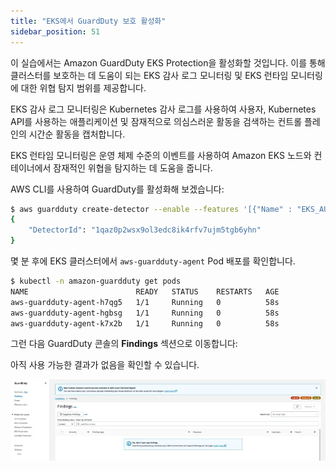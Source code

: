 ```yaml
---
title: "EKS에서 GuardDuty 보호 활성화"
sidebar_position: 51
---
```


이 실습에서는 Amazon GuardDuty EKS Protection을 활성화할 것입니다. 이를 통해 클러스터를 보호하는 데 도움이 되는 EKS 감사 로그 모니터링 및 EKS 런타임 모니터링에 대한 위협 탐지 범위를 제공합니다.

EKS 감사 로그 모니터링은 Kubernetes 감사 로그를 사용하여 사용자, Kubernetes API를 사용하는 애플리케이션 및 잠재적으로 의심스러운 활동을 검색하는 컨트롤 플레인의 시간순 활동을 캡처합니다.

EKS 런타임 모니터링은 운영 체제 수준의 이벤트를 사용하여 Amazon EKS 노드와 컨테이너에서 잠재적인 위협을 탐지하는 데 도움을 줍니다.

AWS CLI를 사용하여 GuardDuty를 활성화해 보겠습니다:

```bash test=false
$ aws guardduty create-detector --enable --features '[{"Name" : "EKS_AUDIT_LOGS", "Status" : "ENABLED"}, {"Name" : "EKS_RUNTIME_MONITORING", "Status" : "ENABLED", "AdditionalConfiguration" : [{"Name" : "EKS_ADDON_MANAGEMENT", "Status" : "ENABLED"}]}]'
{
    "DetectorId": "1qaz0p2wsx9ol3edc8ik4rfv7ujm5tgb6yhn"
}
```

몇 분 후에 EKS 클러스터에서 `aws-guardduty-agent` Pod 배포를 확인합니다.

```bash test=false
$ kubectl -n amazon-guardduty get pods
NAME                        READY   STATUS    RESTARTS   AGE
aws-guardduty-agent-h7qg5   1/1     Running   0          58s
aws-guardduty-agent-hgbsg   1/1     Running   0          58s
aws-guardduty-agent-k7x2b   1/1     Running   0          58s
```

그런 다음 GuardDuty 콘솔의 **Findings** 섹션으로 이동합니다:

<ConsoleButton url="https://console.aws.amazon.com/guardduty/home#/findings?macros=current" service="guardduty" label="Open GuardDuty console"/>

아직 사용 가능한 결과가 없음을 확인할 수 있습니다.

![GuardDuty findings](assets/findings.webp)